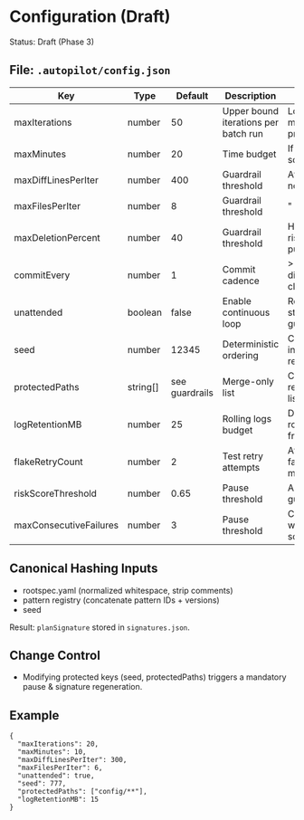 # Configuration (Draft)
Status: Draft (Phase 3)

## File: `.autopilot/config.json`
Key | Type | Default | Description | Interplay
--- | ---- | ------- | ----------- | ---------
maxIterations | number | 50 | Upper bound iterations per batch run | Lowering may reduce progress
maxMinutes | number | 20 | Time budget | If reached, soft stop
maxDiffLinesPerIter | number | 400 | Guardrail threshold | Affects risk normalization
maxFilesPerIter | number | 8 | Guardrail threshold | "
maxDeletionPercent | number | 40 | Guardrail threshold | High values risk large purges
commitEvery | number | 1 | Commit cadence | >1 batches diffs (risk cluster)
unattended | boolean | false | Enable continuous loop | Requires strong guardrails
seed | number | 12345 | Deterministic ordering | Change invalidates replication
protectedPaths | string[] | see guardrails | Merge-only list | Cannot remove base list
logRetentionMB | number | 25 | Rolling logs budget | Drives rotation frequency
flakeRetryCount | number | 2 | Test retry attempts | Affects failure streak metric
riskScoreThreshold | number | 0.65 | Pause threshold | Align with guardrails.md
maxConsecutiveFailures | number | 3 | Pause threshold | Coordinates with risk score

## Canonical Hashing Inputs
- rootspec.yaml (normalized whitespace, strip comments)
- pattern registry (concatenate pattern IDs + versions)
- seed

Result: `planSignature` stored in `signatures.json`.

## Change Control
- Modifying protected keys (seed, protectedPaths) triggers a mandatory pause & signature regeneration.

## Example
```
{
  "maxIterations": 20,
  "maxMinutes": 10,
  "maxDiffLinesPerIter": 300,
  "maxFilesPerIter": 6,
  "unattended": true,
  "seed": 777,
  "protectedPaths": ["config/**"],
  "logRetentionMB": 15
}
```
